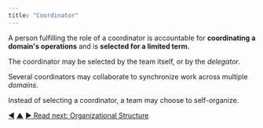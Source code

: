 ```yaml
---
title: "Coordinator"
---
```



A person fulfilling the role of a coordinator is accountable for **coordinating a domain's operations** and is **selected for a limited term.**

The coordinator may be selected by the team itself, or by the <dfn data-info="Delegator: An individual or group delegating responsibility for a domain to other(s).">delegator</dfn>.

Several coordinators may collaborate to synchronize work across multiple <dfn data-info="Domain: A distinct area of influence, activity and decision making within an organization.">domains</dfn>.

Instead of selecting a coordinator, a team may choose to self-organize.

<div class="bottom-nav">
<a href="align-flow.html" title="Back to: Align Flow">◀</a> <a href="organizing-work.html" title="Up: Organizing Work">▲</a> <a href="organizational-structure.html" title="Read next: Organizational Structure">▶ Read next: Organizational Structure</a>
</div>


<script type="text/javascript">
Mousetrap.bind('g n', function() {
    window.location.href = 'organizational-structure.html';
    return false;
});
</script>


